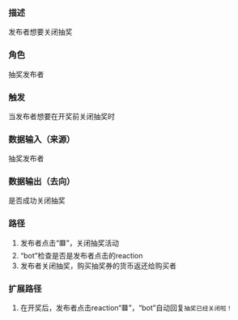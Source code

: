 ### 描述

发布者想要关闭抽奖

### 角色

抽奖发布者

### 触发

当发布者想要在开奖前关闭抽奖时

### 数据输入（来源）

抽奖发布者

### 数据输出（去向）

是否成功关闭抽奖

### 路径

1. 发布者点击“🟥”，关闭抽奖活动
2. “bot”检查是否是发布者点击的reaction
3. 发布者关闭抽奖，购买抽奖券的货币返还给购买者

### 扩展路径

1. 在开奖后，发布者点击reaction“🟥”，“bot”自动回复```抽奖已经关闭啦！```
